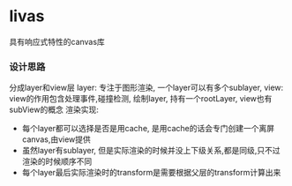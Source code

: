 # livas
具有响应式特性的canvas库

### 设计思路
分成layer和view层
layer: 专注于图形渲染, 一个layer可以有多个sublayer,
view: view的作用包含处理事件,碰撞检测, 绘制layer, 持有一个rootLayer, view也有subView的概念
渲染实现:
* 每个layer都可以选择是否是用cache, 是用cache的话会专门创建一个离屏canvas,由view提供
* 虽然layer有sublayer, 但是实际渲染的时候并没上下级关系,都是同级,只不过渲染的时候顺序不同
* 每个layer最后实际渲染时的transform是需要根据父层的transform计算出来
